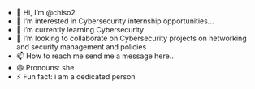 - 👋 Hi, I’m @chiso2
- 👀 I’m interested in Cybersecurity internship opportunities...
- 🌱 I’m currently learning Cybersecurity
- 💞️ I’m looking to collaborate on Cybersecurity projects on networking and security management and policies 
- 📫 How to reach me send me a message here..
- 😄 Pronouns: she
- ⚡ Fun fact: i am a dedicated person

<!---
chiso2/chiso2 is a ✨ special ✨ repository because its `README.md` (this file) appears on your GitHub profile.
You can click the Preview link to take a look at your changes.
--->
